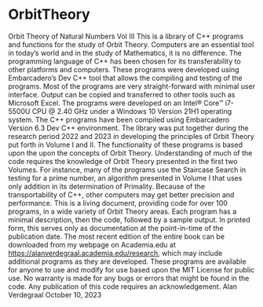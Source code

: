 # OrbitTheory
Orbit Theory of Natural Numbers Vol III
This is a library of C++ programs and functions for the study of Orbit Theory. Computers are an essential tool in today’s world and in the study of Mathematics, it is no difference. The programming language of C++ has been chosen for its transferability to other platforms and computers. These programs were developed using Embarcadero’s Dev C++ tool that allows the compiling and testing of the programs. Most of the programs are very straight-forward with minimal user interface. Output can be copied and transferred to other tools such as Microsoft Excel.
The programs were developed on an Intel® Core™ i7-5500U CPU @ 2.40 GHz under a Windows 10 Version 21H1 operating system. The C++ programs have been compiled using Embarcadero Version 6.3 Dev C++ environment.
The library was put together during the research period 2022 and 2023 in developing the principles of Orbit Theory put forth in Volume I and II. The functionality of these programs is based upon the upon the concepts of Orbit Theory. Understanding of much of the code requires the knowledge of Orbit Theory presented in the first two Volumes. For instance, many of the programs use the Staircase Search in testing for a prime number, an algorithm presented in Volume I that uses only addition in its determination of Primality.  Because of the transportability of C++, other computers may get better precision and performance. 
This is a living document, providing code for over 100 programs, in a wide variety of Orbit Theory areas. Each program has a minimal description, then the code, followed by a sample output. In printed form, this serves only as documentation at the point-in-time of the publication date. The most recent edition of the entire book can be downloaded from my webpage on Academia.edu at https://alanverdegraal.academia.edu/research, which may include additional programs as they are developed. 
These programs are available for anyone to use and modify for use based upon the MIT License for public use. No warranty is made for any bugs or errors that might be found in the code. Any publication of this code requires an acknowledgement.
Alan Verdegraal
October 10, 2023
